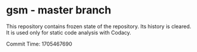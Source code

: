 # gsm - master branch

This repository contains frozen state of the repository.
Its history is cleared. It is used only for static code
analysis with Codacy.

Commit Time: 1705467690